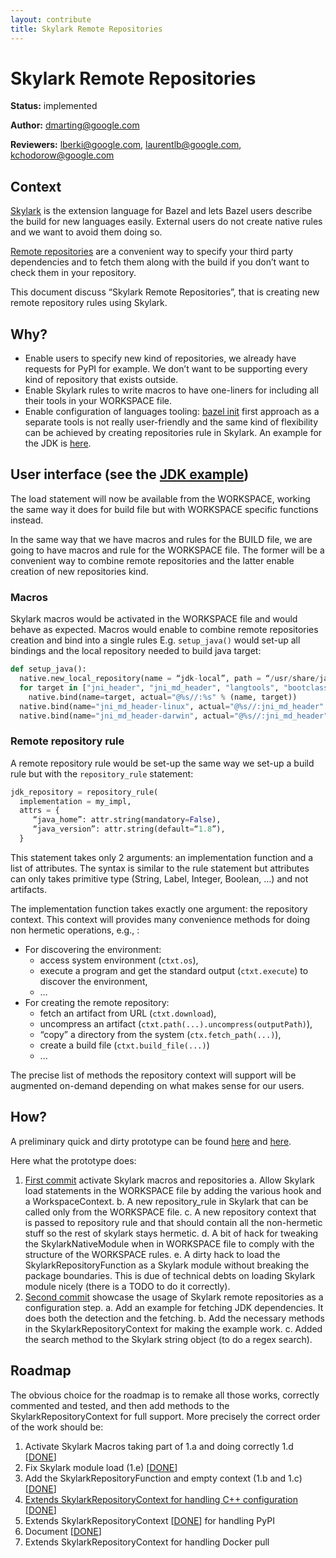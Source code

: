 ```yaml
---
layout: contribute
title: Skylark Remote Repositories
---
```


# Skylark Remote Repositories

__Status:__ implemented

__Author:__ dmarting@google.com

__Reviewers:__ lberki@google.com, laurentlb@google.com, kchodorow@google.com

## Context

[Skylark](/docs/skylark/index.html) is the
extension language for Bazel and  lets Bazel users describe the
build for new languages easily. External users do not create
native rules and we want to avoid them doing so.

[Remote repositories](/docs/external.html)
are a convenient way to specify your third party dependencies
and to fetch them along with the build if you don’t want to
check them in your repository.

This document discuss “Skylark Remote Repositories”, that is
creating new remote repository rules using Skylark.

## Why?

 - Enable users to specify new kind of repositories, we already have
   requests for PyPI for example. We don’t want to be supporting every
   kind of repository that exists outside.
 - Enable Skylark rules to write macros to have one-liners for
   including all their tools in your WORKSPACE file.
 - Enable configuration of languages tooling:
   [bazel init](/design/2015/03/06/bazel-init.html)
   first approach as a separate tools is not really user-friendly and
   the same kind of flexibility can be achieved by creating
   repositories rule in Skylark. An example for the JDK is
   [here](https://github.com/damienmg/bazel/commit/c40bd9c71965f0a8c85b732a0b0c3dbe31e017cf/jdk.bzl).

## User interface (see the [JDK example](https://github.com/damienmg/bazel/commit/c40bd9c71965f0a8c85b732a0b0c3dbe31e017cf/jdk.bzl))

The load statement will now be available from the WORKSPACE, working
the same way it does for build file but with WORKSPACE specific
functions instead.

In the same way that we have macros and rules for the BUILD file, we
are going to have macros and rule for the WORKSPACE file. The former
will be a convenient way to combine remote repositories and the latter
enable creation of new repositories kind.

### Macros

Skylark macros would be activated in the WORKSPACE file and would
behave as expected. Macros would enable to combine remote repositories
creation and bind into a single rules E.g. `setup_java()` would set-up
all bindings and the local repository needed to build java target:

```python
def setup_java():
  native.new_local_repository(name = “jdk-local”, path = “/usr/share/java/jdk8”, build_file = “jdk.BUILD”)
  for target in ["jni_header", "jni_md_header", "langtools", "bootclasspath", "extdir", "toolchain", "jdk", "java", "javac", "jar"]:
    native.bind(name=target, actual="@%s//:%s" % (name, target))
  native.bind(name="jni_md_header-linux", actual="@%s//:jni_md_header" % name)
  native.bind(name="jni_md_header-darwin", actual="@%s//:jni_md_header" % name)
```

### Remote repository rule
A remote repository rule would be set-up the same way we set-up a
build rule but with the `repository_rule` statement:

```python
jdk_repository = repository_rule(
  implementation = my_impl,
  attrs = {
     “java_home”: attr.string(mandatory=False),
     “java_version”: attr.string(default=“1.8”),
  }
```

This statement takes only 2 arguments: an implementation function and
a list of attributes. The syntax is similar to the rule statement but
attributes can only takes primitive type (String, Label, Integer,
Boolean, …) and not artifacts.

The implementation function takes exactly one argument: the repository
context. This context will provides many convenience methods for doing
non hermetic operations, e.g., :

- For discovering the environment:
  * access system environment (`ctxt.os`),
  * execute a program and get the standard output (`ctxt.execute`) to
    discover the environment,
  * …
- For creating the remote repository:
  * fetch an artifact from URL (`ctxt.download`),
  * uncompress an artifact (`ctxt.path(...).uncompress(outputPath)`),
  * “copy” a directory from the system (`ctx.fetch_path(...)`),
  * create a build file (`ctxt.build_file(...)`)
  * ...

The precise list of methods the repository context will support will
be augmented on-demand depending on what makes sense for our users.

## How?

A preliminary quick and dirty prototype can be found
[here](https://github.com/damienmg/bazel/commit/3a483ab53e547ae677599215faa9e3398bbd06ba)
and
[here](https://github.com/damienmg/bazel/commit/c40bd9c71965f0a8c85b732a0b0c3dbe31e017cf).

Here what the prototype does:

  1. [First commit](https://github.com/damienmg/bazel/commit/3a483ab53e547ae677599215faa9e3398bbd06ba)
  activate Skylark macros and repositories
     a. Allow Skylark load statements in the WORKSPACE file by adding
        the various hook and a WorkspaceContext.
     b. A new repository_rule in Skylark that can be called only from
        the WORKSPACE file.
     c. A new repository context that is passed to repository rule and
        that should contain all the non-hermetic stuff so the rest of
        skylark stays hermetic.
     d. A bit of hack for tweaking the SkylarkNativeModule when in
        WORKSPACE file to comply with the structure of the WORKSPACE
        rules.
     e. A dirty hack to load the SkylarkRepositoryFunction as a Skylark
        module without breaking the package boundaries. This is due of
        technical debts on loading Skylark module nicely (there is a TODO
        to do it correctly).
  2. [Second commit](https://github.com/damienmg/bazel/commit/c40bd9c71965f0a8c85b732a0b0c3dbe31e017cf)
 showcase the usage of Skylark remote repositories as a configuration step.
     a. Add an example for fetching JDK dependencies. It does both the
        detection and the fetching.
     b. Add the necessary methods in the SkylarkRepositoryContext for
        making the example work.
     c. Added the search method to the Skylark string object (to do a
        regex search).

## Roadmap

The obvious choice for the roadmap is to remake all those works,
correctly commented and tested, and then add methods to the
SkylarkRepositoryContext for full support.
More precisely the correct order of the work should be:

1. Activate Skylark Macros taking part of 1.a and doing correctly 1.d
   [[DONE](https://github.com/bazelbuild/bazel/commit/8ca065c2ae941309b53f95313a68e585ecc70560)]
2. Fix Skylark module load (1.e)
   [[DONE](https://github.com/bazelbuild/bazel/commit/f81c675928c6beeaae5f66480dc7dbef47f75fb8)]
3. Add the SkylarkRepositoryFunction and empty context (1.b and 1.c)
   [[DONE](https://github.com/bazelbuild/bazel/commit/653df8813dd74042e8e084eeae238a8b9f16a3ca)]
4. [Extends SkylarkRepositoryContext for handling C++ configuration](/designs/2016/02/16/cpp-autoconf.html)
   [[DONE](https://github.com/bazelbuild/bazel/commit/8fa5ae6a6364100f2a7f9130e62eb0edb447339a)]
5. Extends SkylarkRepositoryContext
   [[DONE](https://github.com/bazelbuild/bazel/commit/97f2c842ae706eccd822d8d264aba66c6102bade)]
   for handling PyPI
6. Document
   [[DONE](/docs/skylark/repository_rules.html)]
7. Extends SkylarkRepositoryContext for handling Docker pull
